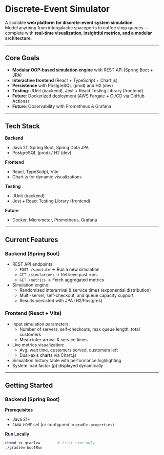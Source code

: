 # Discrete-Event Simulator

A scalable **web platform for discrete-event system simulation**.  
Model anything from intergalactic spaceports to coffee shop queues — complete with **real-time visualization, insightful metrics, and a modular architecture**.

---

## Core Goals
- **Modular OOP-based simulation engine** with REST API (Spring Boot + JPA)
- **Interactive frontend** (React + TypeScript + Chart.js)
- **Persistence** with PostgreSQL (prod) and H2 (dev)
- **Testing**: JUnit (backend), Jest + React Testing Library (frontend)
- **Future**: Dockerized deployment (AWS Fargate + CI/CD via GitHub Actions)
- **Future**: Observability with Prometheus & Grafana

---

## Tech Stack
**Backend**
- Java 21, Spring Boot, Spring Data JPA
- PostgreSQL (prod) / H2 (dev)

**Frontend**
- React, TypeScript, Vite
- Chart.js for dynamic visualizations

**Testing**
- JUnit (backend)
- Jest + React Testing Library (frontend)

**Future**
- Docker, Micrometer, Prometheus, Grafana

---

## Current Features

### Backend (Spring Boot)
- REST API endpoints:
  - `POST /simulate` → Run a new simulation
  - `GET /simulations` → Retrieve past runs
  - `GET /metrics` → Fetch aggregated metrics
- Simulation engine:
  - Randomized interarrival & service times (exponential distribution)
  - Multi-server, self-checkout, and queue capacity support
  - Results persisted with JPA (H2/Postgres)

### Frontend (React + Vite)
- Input simulation parameters:
  - Number of servers, self-checkouts, max queue length, total customers
  - Mean inter-arrival & service times
- Live metrics visualization:
  - Avg. wait time, customers served, customers left
  - Dual-axis charts via Chart.js
- Simulation history table with performance highlighting
- System load factor (ρ) displayed dynamically

---

## Getting Started

### Backend (Spring Boot)
**Prerequisites**
- Java 21+
- `JAVA_HOME` set (or configured in `gradle.properties`)

**Run Locally**
```bash
chmod +x gradlew        # first time only
./gradlew bootRun
